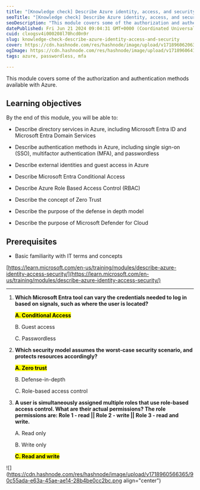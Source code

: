 ```yaml
---
title: "[Knowledge check] Describe Azure identity, access, and security"
seoTitle: "[Knowledge check] Describe Azure identity, access, and security"
seoDescription: "This module covers some of the authorization and authentication methods available with Azure."
datePublished: Fri Jun 21 2024 09:04:31 GMT+0000 (Coordinated Universal Time)
cuid: clxogsv4i000208l70hcd0n9r
slug: knowledge-check-describe-azure-identity-access-and-security
cover: https://cdn.hashnode.com/res/hashnode/image/upload/v1718960620634/8d323ca3-eaff-4009-89d2-49f8f1d424aa.png
ogImage: https://cdn.hashnode.com/res/hashnode/image/upload/v1718960641589/c4df83c5-5e7b-453c-ac59-165050422943.png
tags: azure, passwordless, mfa

---
```


This module covers some of the authorization and authentication methods available with Azure.

## **Learning objectives**

By the end of this module, you will be able to:

* Describe directory services in Azure, including Microsoft Entra ID and Microsoft Entra Domain Services
    
* Describe authentication methods in Azure, including single sign-on (SSO), multifactor authentication (MFA), and passwordless
    
* Describe external identities and guest access in Azure
    
* Describe Microsoft Entra Conditional Access
    
* Describe Azure Role Based Access Control (RBAC)
    
* Describe the concept of Zero Trust
    
* Describe the purpose of the defense in depth model
    
* Describe the purpose of Microsoft Defender for Cloud
    

## **Prerequisites**

* Basic familiarity with IT terms and concepts
    

[https://learn.microsoft.com/en-us/training/modules/describe-azure-identity-access-security/](https://learn.microsoft.com/en-us/training/modules/describe-azure-identity-access-security/)

---

1. **Which Microsoft Entra tool can vary the credentials needed to log in based on signals, such as where the user is located?**
    
    **<mark>A. Conditional Access</mark>**
    
    B. Guest access
    
    C. Passwordless
    
2. **Which security model assumes the worst-case security scenario, and protects resources accordingly?**
    
    **<mark>A. Zero trust</mark>**
    
    B. Defense-in-depth
    
    C. Role-based access control
    
3. **A user is simultaneously assigned multiple roles that use role-based access control. What are their actual permissions? The role permissions are: Role 1 - read || Role 2 - write || Role 3 - read and write.**
    
    A. Read only
    
    B. Write only
    
    **<mark>C. Read and write</mark>**
    

![](https://cdn.hashnode.com/res/hashnode/image/upload/v1718960566365/90c55ada-e63a-45ae-ae14-28b4be0cc2bc.png align="center")